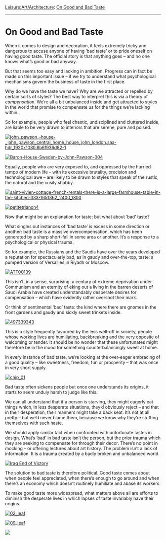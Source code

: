 [Leisure:](https://www.theschooloflife.com/thebookoflife/category/leisure/)[Art/Architecture](https://www.theschooloflife.com/thebookoflife/category/leisure/artarchitecture/): [On Good and Bad Taste](https://www.theschooloflife.com/thebookoflife/good-and-bad-taste/)

* * *

# On Good and Bad Taste

When it comes to design and decoration, it feels extremely tricky and dangerous to accuse anyone of having ‘bad taste’ or to pride oneself on having good taste. The official story is that anything goes – and no one knows what’s good or bad anyway.

But that seems too easy and lacking in ambition. Progress can in fact be made on this important issue – if we try to understand what psychological mechanisms govern the business of taste in the first place.

Why do we have the taste we have? Why are we attracted or repelled by certain sorts of styles? The best way to interpret this is via a theory of _compensation_. We’re all a bit unbalanced inside and get attracted to styles in the world that promise to compensate us for the things we’re lacking within.

So for example, people who feel chaotic, undisciplined and cluttered inside, are liable to be very drawn to interiors that are serene, pure and poised.

[![john_pawson_-_house_-_john_pawson_central_home_house_john_london.saa-hdr_1920x1080.8b6f936d82-1](https://www.theschooloflife.com/thebookoflife/wp-content/uploads/2015/02/john_pawson_-_house_-_john_pawson_central_home_house_john_london.saa-hdr_1920x1080.8b6f936d82-1.jpg)](http://www.thebookoflife.org/wp-content/uploads/2015/02/john_pawson_-_house_-_john_pawson_central_home_house_john_london.saa-hdr_1920x1080.8b6f936d82-1.jpg)

[![Baron-House-Sweden-by-John-Pawson-004](https://www.theschooloflife.com/thebookoflife/wp-content/uploads/2015/02/Baron-House-Sweden-by-John-Pawson-004.jpg)](http://www.thebookoflife.org/wp-content/uploads/2015/02/Baron-House-Sweden-by-John-Pawson-004.jpg)

Equally, people who are very exposed to, and oppressed by the hurried tempo of modern life – with its excessive brutality, precision and technological awe – are likely to be drawn to styles that speak of the rustic, the natural and the cosily shabby.

[![saint-vivien-cottage-french-rentals-there-is-a-large-farmhouse-table-in-the-kitchen-333-1651362_2400_1800](https://www.theschooloflife.com/thebookoflife/wp-content/uploads/2015/02/saint-vivien-cottage-french-rentals-there-is-a-large-farmhouse-table-in-the-kitchen-333-1651362_2400_1800.jpg)](http://www.thebookoflife.org/wp-content/uploads/2015/02/saint-vivien-cottage-french-rentals-there-is-a-large-farmhouse-table-in-the-kitchen-333-1651362_2400_1800.jpg)

[![petitetrianon4](https://www.theschooloflife.com/thebookoflife/wp-content/uploads/2015/02/petitetrianon4.jpg)](http://www.thebookoflife.org/wp-content/uploads/2015/02/petitetrianon4.jpg)

Now that might be an explanation for taste; but what about ‘bad’ taste?

What singles out instances of ‘bad taste’ is excess in some direction or another: bad taste is a massive overcompensation, which has been generated by a sharp short-fall in some area or another. It’s a response to a psychological or physical trauma.

So for example, the Russians and the Saudis have over the years developed a reputation for spectacularly bad, as in gaudy and over-the-top, taste: a pumped version of Versailles in Riyadh or Moscow.

[![ATT00139](https://www.theschooloflife.com/thebookoflife/wp-content/uploads/2015/02/ATT00139.jpg)](http://www.thebookoflife.org/wp-content/uploads/2015/02/ATT00139.jpg)

This isn’t, in a sense, surprising: a century of extreme deprivation under Communism and an eternity of eking out a living in the barren deserts of Saudi Arabia have created understandably desperate desires for compensation – which have evidently rather overshot their mark.

Or think of sentimental ‘bad’ taste: the kind where there are gnomes in the front gardens and gaudy and sickly sweet trinkets inside.

[![497339343](https://www.theschooloflife.com/thebookoflife/wp-content/uploads/2015/02/497339343.jpg)](http://www.thebookoflife.org/wp-content/uploads/2015/02/497339343.jpg)

This is a style frequently favoured by the less well-off in society, people whose working lives are humiliating, backbreaking and the very opposite of welcoming or tender. It should be no wonder that these unfortunates might therefore be in the mood for something counterbalancingly sweet at home.

In every instance of bad taste, we’re looking at the over-eager embracing of a good quality – like sweetness, freedom, fun or prosperity – that was once in very short supply.

[![chip_01](https://www.theschooloflife.com/thebookoflife/wp-content/uploads/2015/02/chip_01.jpg)](http://www.thebookoflife.org/wp-content/uploads/2015/02/chip_01.jpg)

Bad taste often sickens people but once one understands its origins, it starts to seem unduly harsh to judge like this.

We can all understand that if a person is starving, they might eagerly eat things which, in less desperate situations, they’d obviously reject – and that in their desperation, their manners might take a back seat. It’s not at all pretty – but we’d never blame them, because we know why they’re stuffing themselves with such haste.

We should apply similar tact when confronted with unfortunate tastes in design. What’s ‘bad’ in bad taste isn’t the person, but the prior trauma which they are seeking to compensate for through their decor. There’s no point in mocking – or offering lectures about art history. The problem isn’t a lack of information. It is a trauma created by a badly broken and unbalanced world.

[![Iraq End of Victory](https://www.theschooloflife.com/thebookoflife/wp-content/uploads/2015/02/PM-270214-chairA1.jpg)](http://www.thebookoflife.org/wp-content/uploads/2015/02/PM-270214-chairA1.jpg)

The solution to bad taste is therefore political. Good taste comes about when people feel appreciated, when there’s enough to go around and when there’s an economy which doesn’t routinely humiliate and abase its workers.

To make good taste more widespread, what matters above all are efforts to diminish the desperate lives in which lapses of taste invariably have their origins.

[![02_leaf](https://www.theschooloflife.com/thebookoflife/wp-content/uploads/2015/02/02_leaf.jpg)](http://www.thebookoflife.org/wp-content/uploads/2015/02/02_leaf.jpg)

[![09_leaf](https://www.theschooloflife.com/thebookoflife/wp-content/uploads/2015/02/09_leaf.jpg)](http://www.thebookoflife.org/wp-content/uploads/2015/02/09_leaf.jpg)

[![](https://img.youtube.com/vi/rD1qKMgTnAE/0.jpg)](https://www.youtube.com/embed/rD1qKMgTnAE '')
